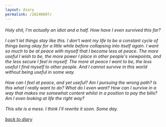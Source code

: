 ```yaml
---
layout: diary
permalink: /20240607/
---
```

<div class="text">
    <h6 class="mt-1 ms-1">
        Holy shit, I'm actually an idiot and a half. How have I even
        survived this far?
        <br /><br />
        I can't let things stay like this. I don't want my life to be
        a constant cycle of things being okay for a little while
        before collapsing into itself again. I want so much to be at
        peace with myself that I become less at peace. The more useful
        I wish to be, the more power I place in other people's
        viewpoints, and the less secure I feel in myself. The more at
        peace I want to be, the less useful I find myself to other
        people. And I cannot survive in this world without being
        useful in some way.
        <br /><br />
        How can I feel at peace, and yet useful? Am I pursuing the
        wrong path? Is this what I really want to do? What do I even
        want? How can I survive in a way that makes me somewhat
        content whilst in a position to pay the bills? Am I even
        looking at life the right way?
        <br /><br />This site is a mess. I think I'll rewrite it soon.
        Some day.
        <br /><br />
        <a href="/diary/">back to diary</a>
    </h6>
</div>